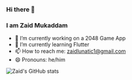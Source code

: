 ### Hi there 👋
### I am Zaid Mukaddam

- 🔭 I’m currently working on a 2048 Game App
- 🌱 I’m currently learning Flutter
- 📫 How to reach me: zaidlunatic1@gmail.com
- 😄 Pronouns: he/him

![Zaid's GitHub stats](https://github-readme-stats.vercel.app/api?username=zaidmukaddam&show_icons=true&theme=radical)
